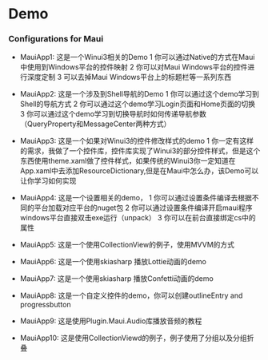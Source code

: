 # Demo
### Configurations for Maui

- MauiApp1: 这是一个Winui3相关的Demo
1  你可以通过Native的方式在Maui中使用到Windows平台的控件映射
2  你可以对Maui Windows平台的控件进行深度定制
3  可以去掉Maui Windows平台上的标题栏等一系列东西
    
- MauiApp2: 这是一个涉及到Shell导航的Demo
1  你可以通过这个demo学习到Shell的导航方式
2  你可以通过这个demo学习Login页面和Home页面的切换
3  你可以通过这个demo学习到切换导航时如何传递导航参数（QueryProperty和MessageCenter两种方式）
    
- MauiApp3: 这是一个如果对Winui3的控件修改样式的demo
1  你一定有这样的需求，我做了一个控件库，控件库实现了Winui3的部分控件样式，但是这个东西使用theme.xaml做了控件样式，如果传统的Winui3你一定知道在App.xaml中去添加ResourceDictionary,但是在Maui中怎么办，该Demo可以让你学习如何实现

- MauiApp4: 这是一个设置相关的demo，
1  你可以通过设置条件编译去根据不同的平台加载对应平台的nuget包
2  你可以通过设置条件编译开启maui程序windows平台直接双击exe运行（unpack）
3  你可以在前台直接绑定cs中的属性
    
- MauiApp5: 这是一个使用CollectionView的例子，使用MVVM的方式

- MauiApp6: 这是一个使用skiasharp 播放Lottie动画的demo

- MauiApp7: 这是一个使用skiasharp 播放Confetti动画的demo

- MauiApp8: 这是一个自定义控件的demo，你可以创建outlineEntry and progressbutton

- MauiApp9: 这是使用Plugin.Maui.Audio库播放音频的教程

- MauiApp10: 这是使用CollectionViewd的例子，例子使用了分组以及分组折叠
